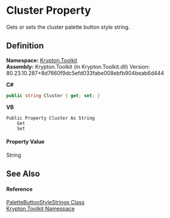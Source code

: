 # Cluster Property


Gets or sets the cluster palette button style string.



## Definition
**Namespace:** <a href="79d2eac2-21f4-54ff-7552-b20c33c30600.md">Krypton.Toolkit</a>  
**Assembly:** Krypton.Toolkit (in Krypton.Toolkit.dll) Version: 80.23.10.287+8d7660f9dc5efd033fabe008ebfb904beab6d444

**C#**
``` C#
public string Cluster { get; set; }
```
**VB**
``` VB
Public Property Cluster As String
	Get
	Set
```



#### Property Value
String

## See Also


#### Reference
<a href="e544ce24-f44a-8b52-b379-2eef84968511.md">PaletteButtonStyleStrings Class</a>  
<a href="79d2eac2-21f4-54ff-7552-b20c33c30600.md">Krypton.Toolkit Namespace</a>  
